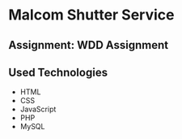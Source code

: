 # Malcom Shutter Service

## Assignment: WDD Assignment

## Used Technologies

- HTML
- CSS
- JavaScript
- PHP
- MySQL

